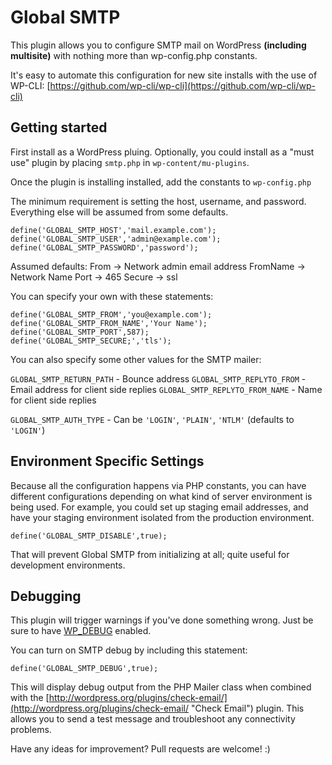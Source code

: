 Global SMTP
=================

This plugin allows you to configure SMTP mail on WordPress **(including multisite)** with nothing more than wp-config.php constants.

It's easy to automate this configuration for new site installs with the use of WP-CLI: [https://github.com/wp-cli/wp-cli](https://github.com/wp-cli/wp-cli)

Getting started
---------------
First install as a WordPress pluing. Optionally, you could install as a "must use" plugin by placing `smtp.php` in `wp-content/mu-plugins`.

Once the plugin is installing installed, add the constants to `wp-config.php`

The minimum requirement is setting the host, username, and password. Everything else will be assumed from some defaults.
```
define('GLOBAL_SMTP_HOST','mail.example.com');
define('GLOBAL_SMTP_USER','admin@example.com');
define('GLOBAL_SMTP_PASSWORD','password');
```

Assumed defaults:
From -> Network admin email address
FromName -> Network Name
Port -> 465
Secure -> ssl

You can specify your own with these statements:
```
define('GLOBAL_SMTP_FROM','you@example.com');
define('GLOBAL_SMTP_FROM_NAME','Your Name');
define('GLOBAL_SMTP_PORT',587);
define('GLOBAL_SMTP_SECURE;','tls');
```

You can also specify some other values for the SMTP mailer:

`GLOBAL_SMTP_RETURN_PATH` - Bounce address
`GLOBAL_SMTP_REPLYTO_FROM` - Email address for client side replies
`GLOBAL_SMTP_REPLYTO_FROM_NAME` - Name for client side replies

`GLOBAL_SMTP_AUTH_TYPE` - Can be `'LOGIN'`, `'PLAIN'`, `'NTLM'` (defaults to `'LOGIN'`)

Environment Specific Settings
-----------------------------
Because all the configuration happens via PHP constants, you can have different configurations depending on what kind of server environment is being used. For example, you could set up staging email addresses, and have your staging environment isolated from the production environment.

`define('GLOBAL_SMTP_DISABLE',true);`

That will prevent Global SMTP from initializing at all; quite useful for development environments.

Debugging
---------

This plugin will trigger warnings if you've done something wrong. Just be sure to have [WP_DEBUG](http://codex.wordpress.org/Debugging_in_WordPress#WP_DEBUG "Title") enabled. 

You can turn on SMTP debug by including this statement:

`define('GLOBAL_SMTP_DEBUG',true);`

This will display debug output from the PHP Mailer class when combined with the [http://wordpress.org/plugins/check-email/](http://wordpress.org/plugins/check-email/ "Check Email") plugin. This allows you to send a test message and troubleshoot any connectivity problems.

Have any ideas for improvement? Pull requests are welcome! :)

